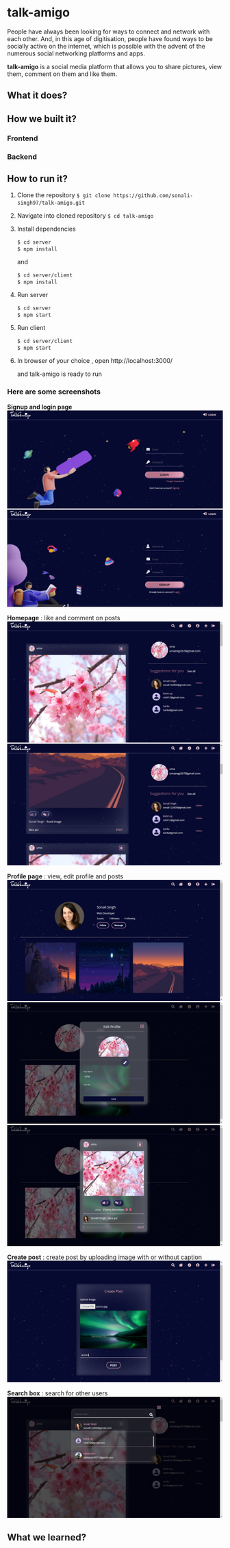 # talk-amigo
People have always been looking for ways to connect and network with each other. And, in this age of digitisation, people have found ways to be socially active on the internet, which is possible with the advent of the numerous social networking platforms and apps.

**talk-amigo** is a social media platform that allows you to share pictures, view them, comment on them and like them.


## What it does?

## How we built it?
### Frontend
### Backend

## How to run it?

1. Clone the repository
     `$ git clone https://github.com/sonali-singh97/talk-amigo.git`

2. Navigate into cloned repository
     `$ cd talk-amigo`

3. Install dependencies
      ``` 
      $ cd server
      $ npm install
      ```

      and

      ``` 
      $ cd server/client
      $ npm install
      ```

4. Run server
      ``` 
      $ cd server
      $ npm start
      ```


5. Run client
      ```
      $ cd server/client
      $ npm start
      ```

6. In browser of your choice , open
    http://localhost:3000/

    and talk-amigo is ready to run


### Here are some screenshots

**Signup and login page**
![signup page](/server/client/public/images/signup-page.png)
![login page](/server/client/public/images/login-page.png)

**Homepage** : like and comment on posts
![homepage](/server/client/public/images/homepage.png)
![homepage](/server/client/public/images/homepage2.png)

**Profile page** : view, edit profile and posts
![profile page](/server/client/public/images/profile-page.png)
![edit profile](/server/client/public/images/edit-profile.png)
![post](/server/client/public/images/post.png)

**Create post** : create post by uploading image with or without caption
![create post](/server/client/public/images/create-post.png)

**Search box** : search for other users
![search box](/server/client/public/images/search-box.png)



## What we learned?








